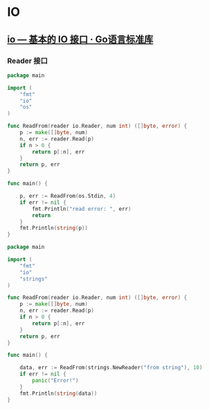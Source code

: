 # IO

## [io — 基本的 IO 接口 · Go语言标准库](https://books.studygolang.com/The-Golang-Standard-Library-by-Example/chapter01/01.1.html)

### Reader 接口

```go
package main

import (
	"fmt"
	"io"
	"os"
)

func ReadFrom(reader io.Reader, num int) ([]byte, error) {
	p := make([]byte, num)
	n, err := reader.Read(p)
	if n > 0 {
		return p[:n], err
	}
	return p, err
}

func main() {

	p, err := ReadFrom(os.Stdin, 4)
	if err != nil {
		fmt.Println("read error: ", err)
		return
	}
	fmt.Println(string(p))
}

```



```go
package main

import (
	"fmt"
	"io"
	"strings"
)

func ReadFrom(reader io.Reader, num int) ([]byte, error) {
	p := make([]byte, num)
	n, err := reader.Read(p)
	if n > 0 {
		return p[:n], err
	}
	return p, err
}

func main() {

	data, err := ReadFrom(strings.NewReader("from string"), 10)
	if err != nil {
		panic("Error!")
	}
	fmt.Println(string(data))
}
```

